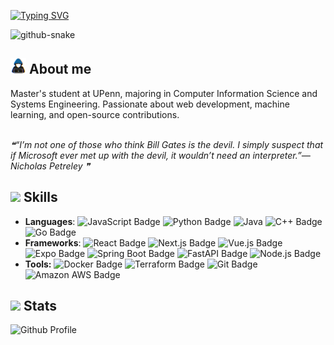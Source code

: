 [![Typing SVG](https://readme-typing-svg.demolab.com?font=JetBrains+Mono&size=32&pause=1000&random=false&width=800&lines=Hello+there%2C+I'm+%40Apocalypsor%F0%9F%91%8B)](https://git.io/typing-svg)

<picture>
  <source media="(prefers-color-scheme: dark)" srcset="https://raw.githubusercontent.com/Apocalypsor/Apocalypsor/output/github-contribution-grid-snake-dark.svg" />
  <source media="(prefers-color-scheme: light)" srcset="https://raw.githubusercontent.com/Apocalypsor/Apocalypsor/output/github-contribution-grid-snake.svg" />
  <img alt="github-snake" src="github-snake.svg" />
</picture>

## <picture><img src = "https://github.com/0xAbdulKhalid/0xAbdulKhalid/raw/main/assets/mdImages/about_me.gif" width = 25px></picture> **About me**
Master's student at UPenn, majoring in Computer Information Science and Systems Engineering. Passionate about web development, machine learning, and open-source contributions.

<br>
<!--STARTS_HERE_QUOTE_README-->
<i>❝“I’m not one of those who think Bill Gates is the devil.  I simply suspect that if Microsoft ever met up with the devil, it wouldn’t need an interpreter.”— Nicholas Petreley   ❞</i>
<!--ENDS_HERE_QUOTE_README-->

<br>

## <picture><img src="https://media2.giphy.com/media/QssGEmpkyEOhBCb7e1/giphy.gif?cid=ecf05e47a0n3gi1bfqntqmob8g9aid1oyj2wr3ds3mg700bl&rid=giphy.gif" width = 25px></picture> **Skills**

- **Languages**: ![JavaScript Badge](https://img.shields.io/badge/JavaScript-F7DF1E?logo=javascript&logoColor=000&style=flat) ![Python Badge](https://img.shields.io/badge/Python-3776AB?logo=python&logoColor=fff&style=flat) ![Java](https://img.shields.io/badge/java-%23ED8B00.svg?style=for-the-badge&logo=openjdk&logoColor=000&style=flat) ![C++ Badge](https://img.shields.io/badge/C%2B%2B-00599C?logo=cplusplus&logoColor=fff&style=flat) ![Go Badge](https://img.shields.io/badge/Go-00ADD8?logo=go&logoColor=fff&style=flat)
- **Frameworks**: ![React Badge](https://img.shields.io/badge/React-61DAFB?logo=react&logoColor=000&style=flat) ![Next.js Badge](https://img.shields.io/badge/next.js-000000?logo=nextdotjs&logoColor=white&style=flat) ![Vue.js Badge](https://img.shields.io/badge/Vue.js-4FC08D?logo=vuedotjs&logoColor=fff&style=flat) ![Expo Badge](https://img.shields.io/badge/Expo-000020?logo=expo&logoColor=fff&style=flat) ![Spring Boot Badge](https://img.shields.io/badge/Spring%20Boot-6DB33F?logo=springboot&logoColor=fff&style=flat) ![FastAPI Badge](https://img.shields.io/badge/FastAPI-009688?logo=fastapi&logoColor=fff&style=flat) ![Node.js Badge](https://img.shields.io/badge/Node.js-393?logo=nodedotjs&logoColor=fff&style=flat)
- **Tools:** ![Docker Badge](https://img.shields.io/badge/Docker-2496ED?logo=docker&logoColor=fff&style=flat) ![Terraform Badge](https://img.shields.io/badge/Terraform-844FBA?logo=terraform&logoColor=fff&style=flat) ![Git Badge](https://img.shields.io/badge/Git-F05032?logo=git&logoColor=fff&style=flat) ![Amazon AWS Badge](https://img.shields.io/badge/Amazon%20AWS-232F3E?logo=amazonaws&logoColor=fff&style=flat)

## <picture><img src="https://media.giphy.com/media/iY8CRBdQXODJSCERIr/giphy.gif" width="25"></picture> **Stats**

![Github Profile](http://github-profile-summary-cards.vercel.app/api/cards/profile-details?username=Apocalypsor&theme=default)
